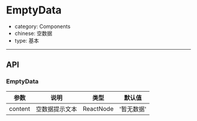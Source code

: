 # EmptyData

-   category: Components
-   chinese: 空数据
-   type: 基本

---

## API

### EmptyData

| 参数      | 说明      | 类型        | 默认值    |
| ------- | ------- | --------- | ------ |
| content | 空数据提示文本 | ReactNode | '暂无数据' |
